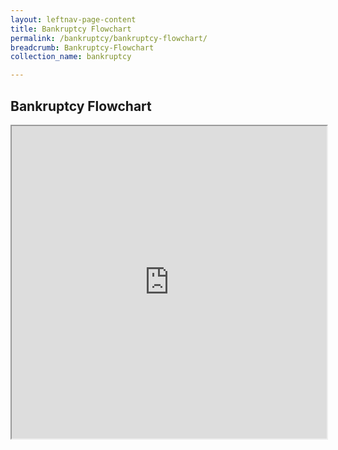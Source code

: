 ```yaml
---
layout: leftnav-page-content
title: Bankruptcy Flowchart
permalink: /bankruptcy/bankruptcy-flowchart/
breadcrumb: Bankruptcy-Flowchart
collection_name: bankruptcy

---
```

Bankruptcy Flowchart
---


<iframe src='https://view.officeapps.live.com/op/embed.aspx?src=https://io.mlaw.gov.sg/files/BankruptcyFlowchart.pdf/' height='500px' width='100%'></iframe>
